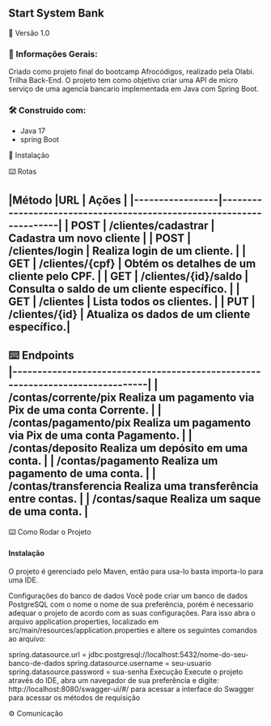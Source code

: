 ## Start System Bank

📌 Versão
1.0


### 🚀 Informações Gerais:
Criado como projeto final do bootcamp Afrocódigos, realizado pela Olabi. Trilha Back-End. 
O projeto tem como objetivo criar uma API de micro serviço de uma agencia bancario implementada em Java com Spring Boot.


### 🛠️ Construido com:
 * Java 17
 * spring Boot




🔧 Instalação




⌨️  Rotas 


|Método           |URL	       | Ações                                 |
|-----------------|---------------------------------------------------------------------|
| POST            |  /clientes/cadastrar	 | Cadastra um novo cliente                   |
| POST            | /clientes/login        | Realiza login de um cliente.               |
| GET             | /clientes/{cpf}        | Obtém os detalhes de um cliente pelo CPF.  |
| GET             | /clientes/{id}/saldo   | Consulta o saldo de um cliente específico. |
| GET             | /clientes              | Lista todos os clientes.                   |
| PUT             | /clientes/{id}         | Atualiza os dados de um cliente específico.|
-----------------------------------------------------------------------------------------


⌨️  Endpoints                       
|------------------------------------------------------------------------------|
|  /contas/corrente/pix	Realiza um pagamento via Pix de uma conta Corrente.    |
|  /contas/pagamento/pix	Realiza um pagamento via Pix de uma conta Pagamento. |
|  /contas/deposito	Realiza um depósito em uma conta.                          |
|  /contas/pagamento	Realiza um pagamento de uma conta.                       |
|  /contas/transferencia	Realiza uma transferência entre contas.              |
| /contas/saque	Realiza um saque de uma conta.                                 |
--------------------------------------------------------------------------------



⌨️ Como Rodar o Projeto

#### Instalação
O projeto é gerenciado pelo Maven, então para usa-lo basta importa-lo para uma IDE.

Configurações do banco de dados
Você pode criar um banco de dados PostgreSQL com o nome o nome de sua preferência, porém é necessario adequar o projeto de acordo com as suas configurações. 
Para isso abra o arquivo application.properties, localizado em src/main/resources/application.properties e altere os seguintes comandos ao arquivo:

spring.datasource.url = jdbc:postgresql://localhost:5432/nome-do-seu-banco-de-dados
spring.datasource.username = seu-usuario
spring.datasource.password = sua-senha
Execução
Execute o projeto através do IDE, abra um navegador de sua preferência e digite: http://localhost:8080/swagger-ui/#/ para acessar a interface do Swagger para acessar os métodos de requisição



⚙️  Comunicação



